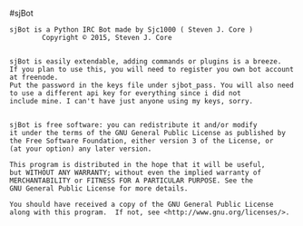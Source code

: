 #sjBot

	sjBot is a Python IRC Bot made by Sjc1000 ( Steven J. Core )
			Copyright © 2015, Steven J. Core
	
	
	sjBot is easily extendable, adding commands or plugins is a breeze.
	If you plan to use this, you will need to register you own bot account at freenode.
	Put the password in the keys file under sjbot_pass. You will also need
	to use a different api key for everything since i did not
	include mine. I can't have just anyone using my keys, sorry.
	
	
	sjBot is free software: you can redistribute it and/or modify
	it under the terms of the GNU General Public License as published by
	the Free Software Foundation, either version 3 of the License, or
	(at your option) any later version.

	This program is distributed in the hope that it will be useful,
	but WITHOUT ANY WARRANTY; without even the implied warranty of
	MERCHANTABILITY or FITNESS FOR A PARTICULAR PURPOSE. See the 
	GNU General Public License for more details.

	You should have received a copy of the GNU General Public License
	along with this program.  If not, see <http://www.gnu.org/licenses/>.
